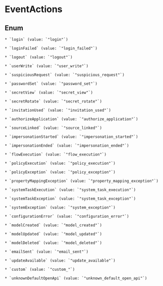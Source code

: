 
# EventActions

## Enum


    * `login` (value: `"login"`)

    * `loginFailed` (value: `"login_failed"`)

    * `logout` (value: `"logout"`)

    * `userWrite` (value: `"user_write"`)

    * `suspiciousRequest` (value: `"suspicious_request"`)

    * `passwordSet` (value: `"password_set"`)

    * `secretView` (value: `"secret_view"`)

    * `secretRotate` (value: `"secret_rotate"`)

    * `invitationUsed` (value: `"invitation_used"`)

    * `authorizeApplication` (value: `"authorize_application"`)

    * `sourceLinked` (value: `"source_linked"`)

    * `impersonationStarted` (value: `"impersonation_started"`)

    * `impersonationEnded` (value: `"impersonation_ended"`)

    * `flowExecution` (value: `"flow_execution"`)

    * `policyExecution` (value: `"policy_execution"`)

    * `policyException` (value: `"policy_exception"`)

    * `propertyMappingException` (value: `"property_mapping_exception"`)

    * `systemTaskExecution` (value: `"system_task_execution"`)

    * `systemTaskException` (value: `"system_task_exception"`)

    * `systemException` (value: `"system_exception"`)

    * `configurationError` (value: `"configuration_error"`)

    * `modelCreated` (value: `"model_created"`)

    * `modelUpdated` (value: `"model_updated"`)

    * `modelDeleted` (value: `"model_deleted"`)

    * `emailSent` (value: `"email_sent"`)

    * `updateAvailable` (value: `"update_available"`)

    * `custom` (value: `"custom_"`)

    * `unknownDefaultOpenApi` (value: `"unknown_default_open_api"`)



